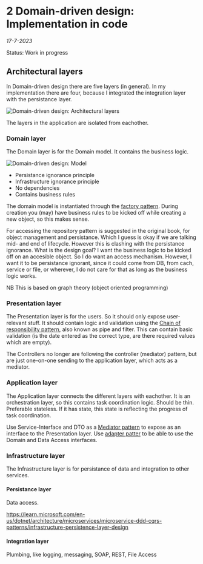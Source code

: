 # 2 Domain-driven design: Implementation in code
*17-7-2023*

Status: Work in progress

## Architectural layers

In Domain-driven design there are five layers (in general). In my implementation there are four, because I integrated the integration layer with the persistance layer.

![Domain-driven design: Architectural layers](/assets/images/domaindrivendesign/domaindrivendesignlayers.svg "Domain-driven design; Architectural layers")

The layers in the application are isolated from eachother. 



### Domain layer

The Domain layer is for the Domain model. It contains the business logic.

![Domain-driven design: Model](/assets/images/domaindrivendesign/domaindrivendesignmodel.svg "Domain-driven design; Model")

- Persistance ignorance principle
- Infrastructure ignorance principle
- No dependencies
- Contains business rules

The domain model is instantiated through the [factory pattern](https://refactoring.guru/design-patterns/factory-method). During creation you (may) have business rules to be kicked off while creating a new object, so this makes sense.

For accessing the repository pattern is suggested in the original book, for object management and persistance. Which I guess is okay if we are talking mid- and end of lifecycle. However this is clashing with the persistance ignorance. 
What is the design goal? I want the business logic to be kicked off on an accesible object. So I do want an access mechanism. However, I want it to be persistance ignorant, since it could come from DB, from cach, service or file, or wherever, I do not care for that as long as the business logic works.


NB This is based on graph theory (object oriented programming)

### Presentation layer

The Presentation layer is for the users. So it should only expose user-relevant stuff.
It should contain logic and validation using the [Chain of responsibility pattern](https://refactoring.guru/design-patterns/chain-of-responsibility), also known as pipe and filter. This can contain basic validation (is the date entered as the correct type, are there required values which are empty).

The Controllers no longer are following the controller (mediator) pattern, but are just one-on-one sending to the application layer, which acts as a mediator.

### Application layer

The Application layer connects the different layers with eachother. It is an orchestration layer, so this contains task coordination logic.
Should be thin.
Preferable stateless. If it has state, this state is reflecting the progress of task coordination.

Use Service-Interface and DTO as a [Mediator pattern](https://refactoring.guru/design-patterns/mediator) to expose as an interface to the Presentation layer.
Use [adapter patter](https://refactoring.guru/design-patterns/adapter) to be able to use the Domain and Data Access interfaces.

### Infrastructure layer

The Infrastructure layer is for persistance of data and integration to other services.

#### Persistance layer

Data access.

https://learn.microsoft.com/en-us/dotnet/architecture/microservices/microservice-ddd-cqrs-patterns/infrastructure-persistence-layer-design

#### Integration layer

Plumbing, like logging, messaging, SOAP, REST, File Access









